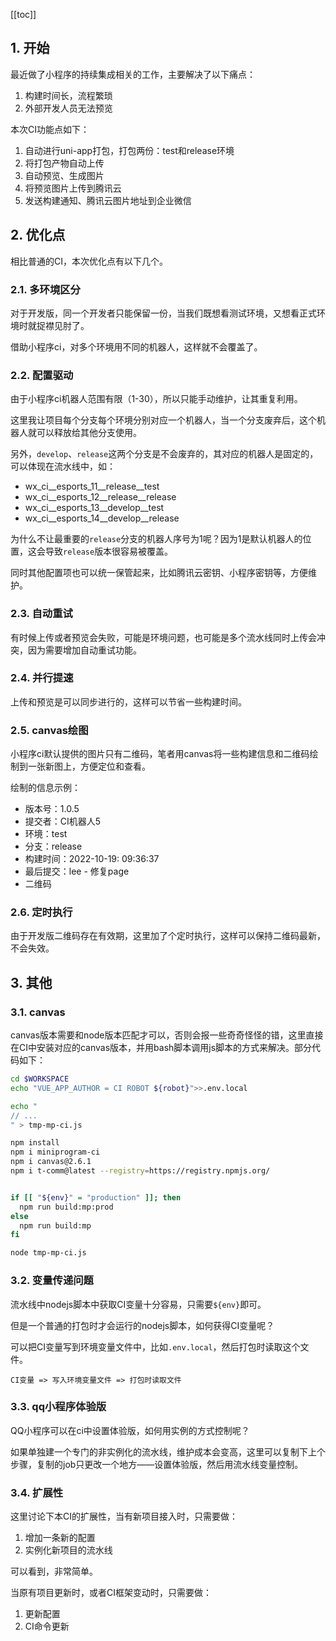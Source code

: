 [[toc]]

## 1. 开始

最近做了小程序的持续集成相关的工作，主要解决了以下痛点：

1. 构建时间长，流程繁琐
2. 外部开发人员无法预览


本次CI功能点如下：

1. 自动进行uni-app打包，打包两份：test和release环境
2. 将打包产物自动上传
3. 自动预览、生成图片
4. 将预览图片上传到腾讯云
5. 发送构建通知、腾讯云图片地址到企业微信

## 2. 优化点

相比普通的CI，本次优化点有以下几个。

### 2.1. 多环境区分

对于开发版，同一个开发者只能保留一份，当我们既想看测试环境，又想看正式环境时就捉襟见肘了。

借助小程序ci，对多个环境用不同的机器人，这样就不会覆盖了。


### 2.2. 配置驱动

由于小程序ci机器人范围有限（1-30），所以只能手动维护，让其重复利用。

这里我让项目每个分支每个环境分别对应一个机器人，当一个分支废弃后，这个机器人就可以释放给其他分支使用。

另外，`develop`、`release`这两个分支是不会废弃的，其对应的机器人是固定的，可以体现在流水线中，如：

- wx_ci__esports_11__release__test
- wx_ci__esports_12__release__release
- wx_ci__esports_13__develop__test
- wx_ci__esports_14__develop__release

为什么不让最重要的`release`分支的机器人序号为1呢？因为1是默认机器人的位置，这会导致`release`版本很容易被覆盖。

同时其他配置项也可以统一保管起来，比如腾讯云密钥、小程序密钥等，方便维护。


### 2.3. 自动重试

有时候上传或者预览会失败，可能是环境问题，也可能是多个流水线同时上传会冲突，因为需要增加自动重试功能。

### 2.4. 并行提速

上传和预览是可以同步进行的，这样可以节省一些构建时间。

### 2.5. canvas绘图

小程序ci默认提供的图片只有二维码，笔者用canvas将一些构建信息和二维码绘制到一张新图上，方便定位和查看。

绘制的信息示例：

- 版本号：1.0.5
- 提交者：CI机器人5
- 环境：test
- 分支：release
- 构建时间：2022-10-19: 09:36:37
- 最后提交：lee - 修复page
- 二维码


### 2.6. 定时执行

由于开发版二维码存在有效期，这里加了个定时执行，这样可以保持二维码最新，不会失效。


## 3. 其他

### 3.1. canvas

canvas版本需要和node版本匹配才可以，否则会报一些奇奇怪怪的错，这里直接在CI中安装对应的canvas版本，并用bash脚本调用js脚本的方式来解决。部分代码如下：

```bash
cd $WORKSPACE
echo "VUE_APP_AUTHOR = CI ROBOT ${robot}">>.env.local

echo "
// ...
" > tmp-mp-ci.js

npm install
npm i miniprogram-ci
npm i canvas@2.6.1
npm i t-comm@latest --registry=https://registry.npmjs.org/


if [[ "${env}" = "production" ]]; then
  npm run build:mp:prod
else
  npm run build:mp
fi

node tmp-mp-ci.js
```


### 3.2. 变量传递问题

流水线中nodejs脚本中获取CI变量十分容易，只需要`${env}`即可。

但是一个普通的打包时才会运行的nodejs脚本，如何获得CI变量呢？

可以把CI变量写到环境变量文件中，比如`.env.local`，然后打包时读取这个文件。

```
CI变量 => 写入环境变量文件 => 打包时读取文件
```

### 3.3. qq小程序体验版

QQ小程序可以在ci中设置体验版，如何用实例的方式控制呢？

如果单独建一个专门的非实例化的流水线，维护成本会变高，这里可以复制下上个步骤，复制的job只更改一个地方——设置体验版，然后用流水线变量控制。

### 3.4. 扩展性

这里讨论下本CI的扩展性，当有新项目接入时，只需要做：

1. 增加一条新的配置
2. 实例化新项目的流水线


可以看到，非常简单。

当原有项目更新时，或者CI框架变动时，只需要做：

1. 更新配置
2. CI命令更新

